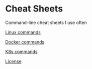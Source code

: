 # Cheat Sheets

Command-line cheat sheets I use often

[Linux commands](LinuxCommands.md)

[Docker commands](DockerCommands.md)

[K8s commands](K8sCommands.md)

[License](LICENSE)
